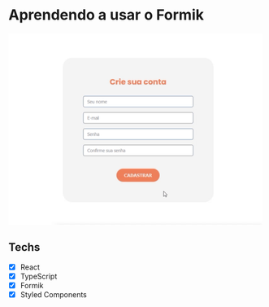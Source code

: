 # Aprendendo a usar o Formik

<img src=".github/formik-validation.gif" alt="" />

## Techs

- [x] React
- [x] TypeScript
- [x] Formik
- [x] Styled Components
